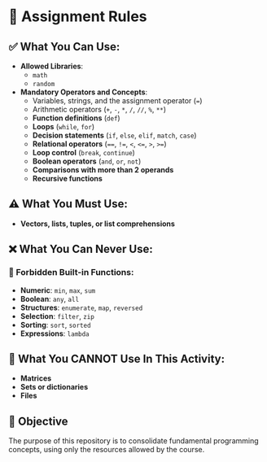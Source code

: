 # 📌 Assignment Rules

## ✅ What You Can Use:
- **Allowed Libraries**:
  - `math`
  - `random`
- **Mandatory Operators and Concepts**:
  - Variables, strings, and the assignment operator (`=`)
  - Arithmetic operators (`+`, `-`, `*`, `/`, `//`, `%`, `**`)
  - **Function definitions** (`def`)
  - **Loops** (`while`, `for`)
  - **Decision statements** (`if`, `else`, `elif`, `match`, `case`)
  - **Relational operators** (`==`, `!=`, `<`, `<=`, `>`, `>=`)
  - **Loop control** (`break`, `continue`)
  - **Boolean operators** (`and`, `or`, `not`)
  - **Comparisons with more than 2 operands**
  - **Recursive functions**

## ⚠️ What You Must Use:
- **Vectors, lists, tuples, or list comprehensions**

## ❌ What You Can Never Use:
### 🔹 Forbidden Built-in Functions:
- **Numeric**: `min`, `max`, `sum`
- **Boolean**: `any`, `all`
- **Structures**: `enumerate`, `map`, `reversed`
- **Selection**: `filter`, `zip`
- **Sorting**: `sort`, `sorted`
- **Expressions**: `lambda`

## 🚫 What You **CANNOT** Use In This Activity:
- **Matrices**
- **Sets or dictionaries**
- **Files**

## 🎯 Objective
The purpose of this repository is to consolidate fundamental programming concepts, using only the resources allowed by the course.